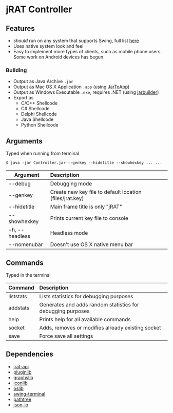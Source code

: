 # jRAT Controller

## Features

- _should_ run on any system that supports Swing, full list [here](../README.md)
- Uses native system look and feel
- Easy to implement more types of clients, such as mobile phone users. Some work on Android devices has begun.


### Building

- Output as Java Archive ```.jar```
- Output as Mac OS X Application ```.app``` (using [JarToApp](https://github.com/redpois0n/JarToApp))
- Output as Windows Executable ```.exe```, requires .NET (using [jarbuilder](https://github.com/java-rat/jarbuilder))
- Export as
  - C/C++ Shellcode
  - C# Shellcode
  - Delphi Shellcode
  - Java Shellcode
  - Python Shellcode

## Arguments

Typed when running from terminal

```
$ java -jar Controller.jar --genkey --hidetitle --showhexkey ... ...
```

| Argument	  		| Description
| ---         		| :---
| --debug			| Debugging mode
| --genkey			| Create new key file to default location (files/jrat.key)
| --hidetitle		| Main frame title is only "jRAT"
| --showhexkey		| Prints current key file to console
| -h, --headless	| Headless mode
| --nomenubar		| Doesn't use OS X native menu bar

## Commands

Typed in the terminal

| Command	  		| Description
| ---         		| :---
| liststats			| Lists statistics for debugging purposes
| addstats			| Generates and adds random statistics for debugging purposes
| help				| Prints help for all available commands
| socket			| Adds, removes or modifies already existing socket
| save				| Force save all settings

## Dependencies

- [jrat-api](https://github.com/java-rat/api)
- [pluginlib](https://github.com/redpois0n/pluginlib)
- [graphslib](https://github.com/redpois0n/graphslib)
- [iconlib](https://github.com/redpois0n/iconlib)
- [oslib](https://github.com/redpois0n/oslib)
- [swing-terminal](https://github.com/redpois0n/swing-terminal)
- [pathtree](https://github.com/redpois0n/pathtree)
- [json-io](https://github.com/jdereg/json-io)
